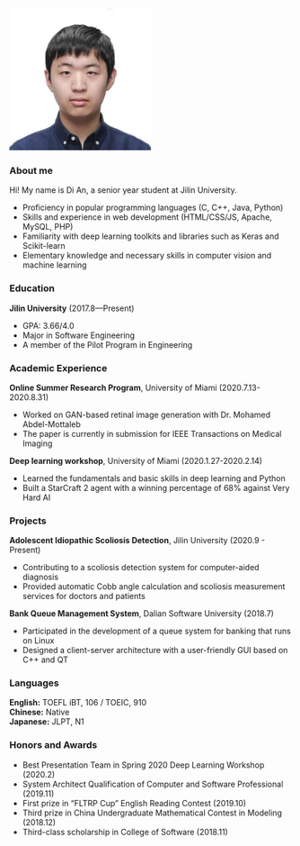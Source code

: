 
<img src="https://github.com/andy814/andy814.github.io/blob/main/andy20191115.jpg?raw=true" width="50%">

### About me
Hi! My name is Di An, a senior year student at Jilin University. 
- Proficiency in popular programming languages (C, C++, Java, Python)
- Skills and experience in web development (HTML/CSS/JS, Apache, MySQL, PHP)
- Familiarity with deep learning toolkits and libraries such as Keras and Scikit-learn
- Elementary knowledge and necessary skills in computer vision and machine learning

### Education
**Jilin University** (2017.8—Present) <br/>
- GPA: 3.66/4.0 <br/>
- Major in Software Engineering <br/>
- A member of the Pilot Program in Engineering <br/>

### Academic Experience
**Online Summer Research Program**, University of Miami (2020.7.13-2020.8.31)
- Worked on GAN-based retinal image generation with Dr. Mohamed Abdel-Mottaleb
- The paper is currently in submission for IEEE Transactions on Medical Imaging <br/>

**Deep learning workshop**, University of Miami (2020.1.27-2020.2.14)
- Learned the fundamentals and basic skills in deep learning and Python
- Built a StarCraft 2 agent with a winning percentage of 68% against Very Hard AI<br/>

### Projects
**Adolescent Idiopathic Scoliosis Detection**, Jilin University (2020.9 - Present)
- Contributing to a scoliosis detection system for computer-aided diagnosis
- Provided automatic Cobb angle calculation and scoliosis measurement services for doctors and patients<br/>

**Bank Queue Management System**, Dalian Software University (2018.7)
- Participated in the development of a queue system for banking that runs on Linux
- Designed a client-server architecture with a user-friendly GUI based on C++ and QT

### Languages
**English:** TOEFL iBT, 106 / TOEIC, 910 <br/>
**Chinese:** Native <br/>
**Japanese:** JLPT, N1 <br/>

### Honors and Awards
- Best Presentation Team in Spring 2020 Deep Learning Workshop (2020.2)
- System Architect Qualification of Computer and Software Professional (2019.11)
- First prize in “FLTRP Cup” English Reading Contest (2019.10)
- Third prize in China Undergraduate Mathematical Contest in Modeling (2018.12)
- Third-class scholarship in College of Software (2018.11) 


